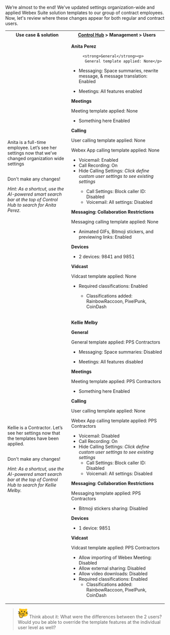 
We’re almost to the end! We've updated settings organization-wide and applied Webex Suite solution templates to our group of contract employees. Now, let's review where these changes appear for both regular and contract users. 

<table>
  <tbody>
    <tr>
      <th style="width:40%;">Use case & solution</th>
      <th style="width:60%;"><a href="http://admin.webex.com/" target="_blank">Control Hub</a> > Management &gt; Users</th>
    </tr>
    <tr>
      <td style="width:40%;">
        <p>Anita is a full-time employee. Let’s see her settings now that we’ve changed organization wide settings</p><br>
    Don't make any changes!<p><i>Hint: As a shortcut, use the AI-powered smart search bar at the top of Control Hub to search for Anita Perez.</i>
      </td>
      <td style="width:60%;">
        <p><strong>Anita Perez</strong></p>
   
         <strong>General</strong><p>
          General template applied: None</p>
<ul>
<li>Messaging: Space summaries, rewrite message, & message translation: Enabled</ul></ul>
              <ul><li> Meetings: All features enabled</li></ul>
          </li>
          <strong>Meetings</strong><p>
         Meeting template applied: None<p>
            <ul>
              <li>Something here Enabled</ul>
<strong>Calling</strong><p>
          User calling template applied: None<p>
          Webex App calling template applied: None
            <ul>
              <li>Voicemail: Enabled</li>
              <li>Call Recording: On</li>
              <li>Hide Calling Settings:<i> Click define custom user settings to see existing settings</i></li>
              <ul><li>Call Settings: Block caller ID: Disabled
              <li>Voicemail: All settings: Disabled</li></ul>
            </ul>
          <strong>Messaging: Collaboration Restrictions</strong><p>
          Messaging calling template applied: None<p>
              <ul>
              <li>Animated GIFs, Bitmoji stickers, and previewing links: Enabled</li></ul>
            </ul>
          </li> <strong>Devices</strong></li>
              <ul>
              <li>2 devices: 9841 and 9851</li></ul>
            </ul>
          </li> <strong>Vidcast</strong><p>
         Vidcast template applied: None<p><ul>
              <li>Required classifications: Enabled</li>
               <ul><li>Classifications added: RainbowRaccoon, PixelPunk, CoinDash</li></ul>
      </td>
    </tr>
    <tr>
      <td style="width:40%;">
        <p>Kellie is a Contractor. Let’s see her settings now that the templates have been applied.</p><br>
    Don't make any changes!<p><i>Hint: As a shortcut, use the AI-powered smart search bar at the top of Control Hub to search for Kellie Melby.</i>
      </td>
      <td style="width:60%;">
        <p><strong>Kellie Melby</strong></p>
        <strong>General</strong><p>
          General template applied: PPS Contractors</p>
           <ul>
              <li>Messaging: Space summaries: Disabled</li></ul></ul>
              <ul>
              <li> Meetings: All features disabled</li></ul>
            </ul>
          </li>  <strong>Meetings</strong><p>
         Meeting template applied: PPS Contractors<p>
            <ul>
              <li>Something here Enabled</ul>
             <strong>Calling</strong><p>
         User calling template applied: None<p>
          Webex App calling template applied: PPS Contractors
            <ul>
              <li>Voicemail: Disabled</li>
              <li>Call Recording: On</li>
              <li>Hide Calling Settings:<i> Click define custom user settings to see existing settings</i>
              <ul><li>Call Settings: Block caller ID: Disabled
              <li>Voicemail: All settings: Disabled</li></ul>
            </ul></ul></li>
          <strong>Messaging: Collaboration Restrictions</strong><p>
         Messaging template applied: PPS Contractors<p>
              <ul>
              <li>Bitmoji stickers sharing: Disabled</li></ul>
            </ul>
          </li>
        </ul> <strong>Devices</strong></li>
              <ul>
              <li>1 device: 9851</li></ul>
            </ul>
          <strong>Vidcast</strong><p>
         Vidcast template applied: PPS Contractors<p> <ul>
              <li>Allow importing of Webex Meeting: Disabled</li>
              <li>Allow external sharing: Disabled</li>
              <li>Allow video downloads: Disabled</li>
              <li>Required classifications: Enabled
             <ul><li>Classifications added: RainbowRaccoon, PixelPunk, CoinDash</li></ul>
         </ul>
      </td>
    </tr>
  </tbody>
</table>

>![Think about it](template_assets/thinkingcat.png) Think about it: What were the differences between the 2 users? Would you be able to override the template features at the individual user level as well?